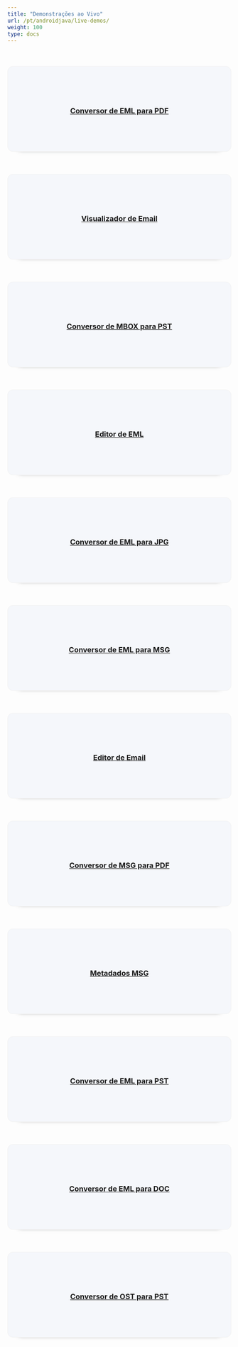 ```yaml
---
title: "Demonstrações ao Vivo"
url: /pt/androidjava/live-demos/
weight: 100
type: docs
---
```


<div class="row">
<div class="col-md-3 tc">
<a href="https://products.aspose.app/email/pt/conversion/eml-to-pdf">
<div class="democard">
<h3 style="text-align: center">
Conversor de EML para PDF
</h3>
</div>
</a>
</div>

<div class="col-md-3 tc">
<a href="https://products.aspose.app/email/pt/viewer">
<div class="democard">
<h3 style="text-align: center">
Visualizador de Email
</h3>
</div>
</a>
</div>

<div class="col-md-3 tc">
<a href="https://products.aspose.app/email/pt/conversion/mbox-to-pst">
<div class="democard">
<h3 style="text-align: center">
Conversor de MBOX para PST
</h3>
</div>
</a>
</div>

<div class="col-md-3 tc">
<a href="https://products.aspose.app/email/pt/editor/eml">
<div class="democard">
<h3 style="text-align: center">
Editor de EML
</h3>
</div>
</a>
</div>
</div>

<div class="row">

<div class="col-md-3 tc">
<a href="https://products.aspose.app/email/pt/conversion/eml-to-jpg">
<div class="democard">
<h3 style="text-align: center">
Conversor de EML para JPG
</h3>
</div>
</a>
</div>

<div class="col-md-3 tc">
<a href="https://products.aspose.app/email/pt/conversion/eml-to-msg">
<div class="democard">
<h3 style="text-align: center">
Conversor de EML para MSG
</h3>
</div>
</a>
</div>

<div class="col-md-3 tc">
<a href="https://products.aspose.app/email/pt/editor">
<div class="democard">
<h3 style="text-align: center">
Editor de Email
</h3>
</div>
</a>
</div>

<div class="col-md-3 tc">
<a href="https://products.aspose.app/email/pt/conversion/msg-to-pdf">
<div class="democard">
<h3 style="text-align: center">
Conversor de MSG para PDF
</h3>
</div>
</a>
</div>

</div>

<div class="row">

<div class="col-md-3 tc">
<a href="https://products.aspose.app/email/pt/metadata/msg">
<div class="democard">
<h3 style="text-align: center">
Metadados MSG
</h3>
</div>
</a>
</div>

<div class="col-md-3 tc">
<a href="https://products.aspose.app/email/pt/conversion/eml-to-pst">
<div class="democard">
<h3 style="text-align: center">
Conversor de EML para PST
</h3>
</div>
</a>
</div>

<div class="col-md-3 tc">
<a href="https://products.aspose.app/email/pt/conversion/eml-to-doc">
<div class="democard">
<h3 style="text-align: center">
Conversor de EML para DOC
</h3>
</div>
</a>
</div>

<div class="col-md-3 tc">
<a href="https://products.aspose.app/email/pt/conversion/ost-to-pst">
<div class="democard">
<h3 style="text-align: center">
Conversor de OST para PST
</h3>
</div>
</a>
</div>

</div>





<style>
.democard {
    padding: 20px;
    background: #f5f7fb;
    border-radius: 12px;
    min-height: 150px;
    display: flex;
    align-items: center;
    justify-content: center;
    flex-flow: column;
    box-shadow: 0 20px 10px -26px #333;
    border: 1px solid #f2f2f2;
    margin-top: 50px;
}
</style>
